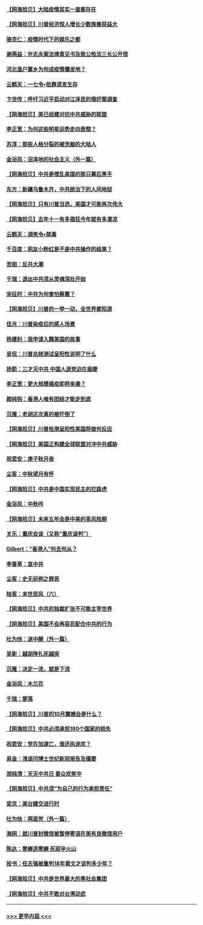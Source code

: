 #### [【网海拾贝】大陆疫情其实一直都存在](../pages/nsc993/n12473948.md?t=10141502) 
#### [【网海拾贝】川普经济惊人增长少数族裔获益大](../pages/nsc993/n12471565.md?t=10141502) 
#### [骆克仁：疫情时代下的娱乐之都](../pages/nsc993/n12471312.md?t=10141502) 
#### [谢燕益：许志永案法律意见书及致公检法三长公开信](../pages/nsc993/n12470870.md?t=10141502) 
#### [河北渔户寨乡为何成疫情爆发地？](../pages/nsc993/n12464936.md?t=10141502) 
#### [云鹤天：一七令▪依靠谎言生存](../pages/nsc993/n12470034.md?t=10141502) 
#### [卞世传：呼吁习近平启动对江泽民的俄奸案调查](../pages/nsc993/n12469722.md?t=10141502) 
#### [【网海拾贝】美已组建对抗中共威胁的联盟](../pages/nsc993/n12469018.md?t=10141502) 
#### [李正宽：为何这些明星运势走向衰颓？](../pages/nsc993/n12468730.md?t=10141502) 
#### [苏淳：那些人格分裂的被洗脑的大陆人](../pages/nsc993/n12467858.md?t=10141502) 
#### [金浴凤：沼泽地的社会主义（外一篇）](../pages/nsc993/n12467792.md?t=10141502) 
#### [【网海拾贝】中共是搅乱美国的那只幕后黑手](../pages/nsc993/n12467700.md?t=10141502) 
#### [东方：新疆乌鲁木齐，中共统治下的人间地狱](../pages/nsc993/n12466075.md?t=10141502) 
#### [【网海拾贝】只有川普当选，美国才可能再次伟大](../pages/nsc993/n12466013.md?t=10141502) 
#### [【网海拾贝】去年十一有多猖狂今年就有多凄凉](../pages/nsc993/n12463649.md?t=10141502) 
#### [云鹤天：调笑令▪禁毒](../pages/nsc993/n12462975.md?t=10141502) 
#### [千百度：网友小粉红是不是中共操作的结果？](../pages/nsc993/n12461025.md?t=10141502) 
#### [苦胆：反共大潮](../pages/nsc993/n12459469.md?t=10141502) 
#### [千瑞：退出中共须从灵魂深处开始](../pages/nsc993/n12459437.md?t=10141502) 
#### [宋征时：中共为何害怕蔡霞？](../pages/nsc993/n12459097.md?t=10141502) 
#### [【网海拾贝】川普的一举一动，全世界都知道](../pages/nsc993/n12458825.md?t=10141502) 
#### [佳月：川普染疫后的感人场景](../pages/nsc993/n12456994.md?t=10141502) 
#### [杨建利：我申请入籍美国的故事](../pages/nsc993/n12455635.md?t=10141502) 
#### [吴侃：川普总统测试呈阳性说明了什么](../pages/nsc993/n12451869.md?t=10141502) 
#### [扬箭：三才灭中共 中国人退党迫在眉睫](../pages/nsc993/n12451842.md?t=10141502) 
#### [李正宽：更大规模瘟疫即将来袭？](../pages/nsc993/n12451455.md?t=10141502) 
#### [颜纯钩：香港人唯有团结才能走到底](../pages/nsc993/n12450870.md?t=10141502) 
#### [沉雁：老胡这次真的被吓倒了](../pages/nsc993/n12449796.md?t=10141502) 
#### [【网海拾贝】川普检测呈阳性美国将做何反应](../pages/nsc993/n12449042.md?t=10141502) 
#### [【网海拾贝】美国正构建全球联盟对冲中共威胁](../pages/nsc993/n12446580.md?t=10141502) 
#### [祝君安：庚子秋月夜](../pages/nsc993/n12445870.md?t=10141502) 
#### [尘客：中秋望月有怀](../pages/nsc993/n12444632.md?t=10141502) 
#### [【网海拾贝】中共是中国实现民主的拦路虎](../pages/nsc993/n12443573.md?t=10141502) 
#### [金浴凤：中秋吟](../pages/nsc993/n12441773.md?t=10141502) 
#### [【网海拾贝】未来五年会是中美的高风险期](../pages/nsc993/n12440760.md?t=10141502) 
#### [关乐：重庆会谈（又称“重庆谈判”）](../pages/nsc993/n12437525.md?t=10141502) 
#### [Gilbert：“香港人”何去何从？](../pages/nsc993/n12435894.md?t=10141502) 
#### [李春草：哀中共](../pages/nsc993/n12435874.md?t=10141502) 
#### [尘客：史无前例之罪恶](../pages/nsc993/n12435762.md?t=10141502) 
#### [陆客：末世民风（六）](../pages/nsc993/n12435354.md?t=10141502) 
#### [【网海拾贝】中共的独裁扩张不可能主宰世界](../pages/nsc993/n12435151.md?t=10141502) 
#### [【网海拾贝】美国不会再容忍配合中共的行为](../pages/nsc993/n12433808.md?t=10141502) 
#### [吐为快：迷中醒（外一篇）](../pages/nsc993/n12433585.md?t=10141502) 
#### [吴新：越胡挣扎死越突](../pages/nsc993/n12433562.md?t=10141502) 
#### [沉雁：决定一流，就是下流](../pages/nsc993/n12432128.md?t=10141502) 
#### [金浴凤：木兰花](../pages/nsc993/n12432124.md?t=10141502) 
#### [千瑞：寥落](../pages/nsc993/n12432071.md?t=10141502) 
#### [【网海拾贝】川普的10月震撼会是什么？](../pages/nsc993/n12431624.md?t=10141502) 
#### [【网海拾贝】中共必须承担180个国家的损失](../pages/nsc993/n12428893.md?t=10141502) 
#### [祝君安：党在加速亡，谁还执迷欢？](../pages/nsc993/n12428652.md?t=10141502) 
#### [易金：浅谈闫博士世纪新冠报告及撮要](../pages/nsc993/n12426822.md?t=10141502) 
#### [郑纯清：天灭中共日 善众欢笑中](../pages/nsc993/n12426784.md?t=10141502) 
#### [【网海拾贝】中共须“为自己的行为承担责任”](../pages/nsc993/n12426067.md?t=10141502) 
#### [梁京：美台建交进行时](../pages/nsc993/n12424066.md?t=10141502) 
#### [吐为快：两面党（外一篇）](../pages/nsc993/n12424043.md?t=10141502) 
#### [海网：就川普封微信被暂停寄语在美有良微信用户](../pages/nsc993/n12424021.md?t=10141502) 
#### [陈达：寒蝉造寒蝉 死寂孕火山](../pages/nsc993/n12423958.md?t=10141502) 
#### [投书：任志强被重判18年黄文才该判多少年？](../pages/nsc993/n12423672.md?t=10141502) 
#### [【网海拾贝】中共是世界最大的黑社会集团](../pages/nsc993/n12423543.md?t=10141502) 
#### [【网海拾贝】中共不敢对台湾动武](../pages/nsc993/n12421418.md?t=10141502) 

----
#### [ >>> 更早内容 <<< ](../indexes/nsc993-earlier.md)
